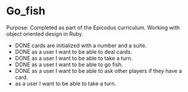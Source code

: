 Go_fish
=======

Purpose: Completed as part of the Epicodus curriculum. Working with object oriented design in Ruby. 

* DONE  cards are initialized with a number and a suite. 
* DONE as a user I want to be able to deal cards. 
* DONE as a user I want to be able to take a turn. 
* DONE as a user I want to be able to go fish. 
* DONE as a user I want to be able to ask other players if they have a card. 
*  as a user I want to be able to take a turn. 
